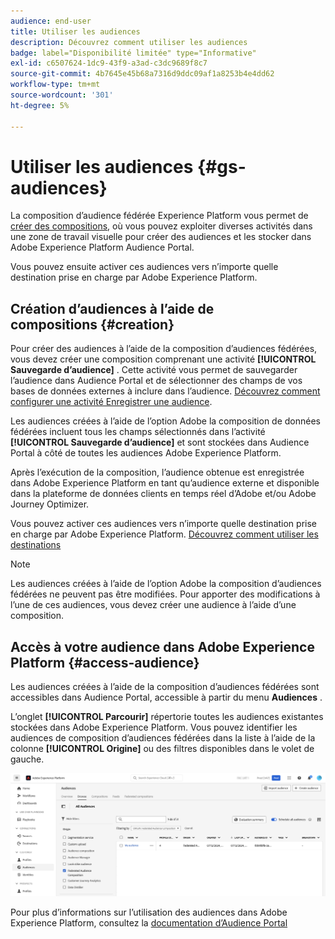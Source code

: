 ```yaml
---
audience: end-user
title: Utiliser les audiences
description: Découvrez comment utiliser les audiences
badge: label="Disponibilité limitée" type="Informative"
exl-id: c6507624-1dc9-43f9-a3ad-c3dc9689f8c7
source-git-commit: 4b7645e45b68a7316d9ddc09af1a8253b4e4dd62
workflow-type: tm+mt
source-wordcount: '301'
ht-degree: 5%

---
```


# Utiliser les audiences {#gs-audiences}

La composition d’audience fédérée Experience Platform vous permet de [créer des compositions](../compositions/gs-compositions.md), où vous pouvez exploiter diverses activités dans une zone de travail visuelle pour créer des audiences et les stocker dans Adobe Experience Platform Audience Portal.

Vous pouvez ensuite activer ces audiences vers n’importe quelle destination prise en charge par Adobe Experience Platform.

## Création d’audiences à l’aide de compositions {#creation}

Pour créer des audiences à l’aide de la composition d’audiences fédérées, vous devez créer une composition comprenant une activité **[!UICONTROL Sauvegarde d’audience]** . Cette activité vous permet de sauvegarder l’audience dans Audience Portal et de sélectionner des champs de vos bases de données externes à inclure dans l’audience. [Découvrez comment configurer une activité Enregistrer une audience](../compositions/activities/save-audience.md).

Les audiences créées à l’aide de l’option Adobe la composition de données fédérées incluent tous les champs sélectionnés dans l’activité **[!UICONTROL Sauvegarde d’audience]** et sont stockées dans Audience Portal à côté de toutes les audiences Adobe Experience Platform.

Après l’exécution de la composition, l’audience obtenue est enregistrée dans Adobe Experience Platform en tant qu’audience externe et disponible dans la plateforme de données clients en temps réel d’Adobe et/ou Adobe Journey Optimizer.

Vous pouvez activer ces audiences vers n’importe quelle destination prise en charge par Adobe Experience Platform. [Découvrez comment utiliser les destinations](https://experienceleague.adobe.com/en/docs/experience-platform/destinations/home)

>[!NOTE]
>
>Les audiences créées à l’aide de l’option Adobe la composition d’audiences fédérées ne peuvent pas être modifiées. Pour apporter des modifications à l’une de ces audiences, vous devez créer une audience à l’aide d’une composition.

## Accès à votre audience dans Adobe Experience Platform {#access-audience}

Les audiences créées à l’aide de la composition d’audiences fédérées sont accessibles dans Audience Portal, accessible à partir du menu **Audiences** .

L’onglet **[!UICONTROL Parcourir]** répertorie toutes les audiences existantes stockées dans Adobe Experience Platform. Vous pouvez identifier les audiences de composition d’audiences fédérées dans la liste à l’aide de la colonne **[!UICONTROL Origine]** ou des filtres disponibles dans le volet de gauche.

![](assets/audiences-list.png)

Pour plus d’informations sur l’utilisation des audiences dans Adobe Experience Platform, consultez la [documentation d’Audience Portal](https://experienceleague.adobe.com/en/docs/experience-platform/segmentation/ui/audience-portal)

<!-- add link to this donc once published: https://jira.corp.adobe.com/browse/PLAT-198674-->